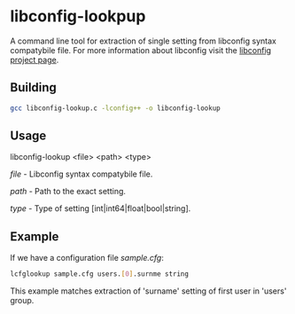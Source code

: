 # libconfig-lookpup

A command line tool for extraction of single setting from libconfig syntax compatybile file. For more information about libconfig visit the [libconfig project page](https://hyperrealm.github.io/libconfig/).

Building
--------
```bash
gcc libconfig-lookup.c -lconfig++ -o libconfig-lookup
```

Usage
-----

libconfig-lookup \<file\> \<path\> \<type\>

*file* - Libconfig syntax compatybile file.

*path* - Path to the exact setting.

*type* - Type of setting [int|int64|float|bool|string].

Example
-------

If we have a configuration file *sample.cfg*:

```bash
lcfglookup sample.cfg users.[0].surnme string
```
This example matches extraction of 'surname' setting of first user in 'users' group.
